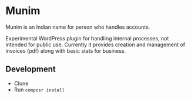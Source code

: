 # Munim

Munim is an Indian name for person who handles accounts.

Experimental WordPress plugin for handling internal processes, not intended for public use.
Currently it provides creation and management of invoices (pdf) along with basic stats for business.

## Development
- Clone
- Run `composr install`
